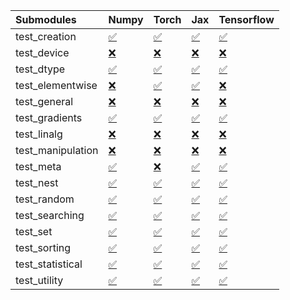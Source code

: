 | Submodules        | Numpy                                                                                                                           | Torch                                                                                                                           | Jax                                                                                                                             | Tensorflow                                                                                                                      |
|:------------------|:--------------------------------------------------------------------------------------------------------------------------------|:--------------------------------------------------------------------------------------------------------------------------------|:--------------------------------------------------------------------------------------------------------------------------------|:--------------------------------------------------------------------------------------------------------------------------------|
| test_creation     | <a href="https://github.com/unifyai/ivy/runs/7950446247?check_suite_focus=true" rel="noopener noreferrer" target="_blank">✅</a> | <a href="https://github.com/unifyai/ivy/runs/7950448058?check_suite_focus=true" rel="noopener noreferrer" target="_blank">✅</a> | <a href="https://github.com/unifyai/ivy/runs/7950450015?check_suite_focus=true" rel="noopener noreferrer" target="_blank">✅</a> | <a href="https://github.com/unifyai/ivy/runs/7950451612?check_suite_focus=true" rel="noopener noreferrer" target="_blank">✅</a> |
| test_device       | <a href="https://github.com/unifyai/ivy/runs/7950446349?check_suite_focus=true" rel="noopener noreferrer" target="_blank">❌</a> | <a href="https://github.com/unifyai/ivy/runs/7950448186?check_suite_focus=true" rel="noopener noreferrer" target="_blank">❌</a> | <a href="https://github.com/unifyai/ivy/runs/7950450119?check_suite_focus=true" rel="noopener noreferrer" target="_blank">❌</a> | <a href="https://github.com/unifyai/ivy/runs/7950451713?check_suite_focus=true" rel="noopener noreferrer" target="_blank">❌</a> |
| test_dtype        | <a href="https://github.com/unifyai/ivy/runs/7950446438?check_suite_focus=true" rel="noopener noreferrer" target="_blank">✅</a> | <a href="https://github.com/unifyai/ivy/runs/7950448320?check_suite_focus=true" rel="noopener noreferrer" target="_blank">✅</a> | <a href="https://github.com/unifyai/ivy/runs/7950450206?check_suite_focus=true" rel="noopener noreferrer" target="_blank">✅</a> | <a href="https://github.com/unifyai/ivy/runs/7950451828?check_suite_focus=true" rel="noopener noreferrer" target="_blank">✅</a> |
| test_elementwise  | <a href="https://github.com/unifyai/ivy/runs/7950446546?check_suite_focus=true" rel="noopener noreferrer" target="_blank">❌</a> | <a href="https://github.com/unifyai/ivy/runs/7950448455?check_suite_focus=true" rel="noopener noreferrer" target="_blank">✅</a> | <a href="https://github.com/unifyai/ivy/runs/7950450304?check_suite_focus=true" rel="noopener noreferrer" target="_blank">✅</a> | <a href="https://github.com/unifyai/ivy/runs/7950451951?check_suite_focus=true" rel="noopener noreferrer" target="_blank">❌</a> |
| test_general      | <a href="https://github.com/unifyai/ivy/runs/7950446634?check_suite_focus=true" rel="noopener noreferrer" target="_blank">❌</a> | <a href="https://github.com/unifyai/ivy/runs/7950448596?check_suite_focus=true" rel="noopener noreferrer" target="_blank">❌</a> | <a href="https://github.com/unifyai/ivy/runs/7950450392?check_suite_focus=true" rel="noopener noreferrer" target="_blank">❌</a> | <a href="https://github.com/unifyai/ivy/runs/7950452061?check_suite_focus=true" rel="noopener noreferrer" target="_blank">❌</a> |
| test_gradients    | <a href="https://github.com/unifyai/ivy/runs/7950446726?check_suite_focus=true" rel="noopener noreferrer" target="_blank">✅</a> | <a href="https://github.com/unifyai/ivy/runs/7950448721?check_suite_focus=true" rel="noopener noreferrer" target="_blank">✅</a> | <a href="https://github.com/unifyai/ivy/runs/7950450483?check_suite_focus=true" rel="noopener noreferrer" target="_blank">✅</a> | <a href="https://github.com/unifyai/ivy/runs/7950452180?check_suite_focus=true" rel="noopener noreferrer" target="_blank">✅</a> |
| test_linalg       | <a href="https://github.com/unifyai/ivy/runs/7950446798?check_suite_focus=true" rel="noopener noreferrer" target="_blank">❌</a> | <a href="https://github.com/unifyai/ivy/runs/7950448846?check_suite_focus=true" rel="noopener noreferrer" target="_blank">❌</a> | <a href="https://github.com/unifyai/ivy/runs/7950450584?check_suite_focus=true" rel="noopener noreferrer" target="_blank">❌</a> | <a href="https://github.com/unifyai/ivy/runs/7950452306?check_suite_focus=true" rel="noopener noreferrer" target="_blank">❌</a> |
| test_manipulation | <a href="https://github.com/unifyai/ivy/runs/7950446876?check_suite_focus=true" rel="noopener noreferrer" target="_blank">❌</a> | <a href="https://github.com/unifyai/ivy/runs/7950448973?check_suite_focus=true" rel="noopener noreferrer" target="_blank">❌</a> | <a href="https://github.com/unifyai/ivy/runs/7950450673?check_suite_focus=true" rel="noopener noreferrer" target="_blank">❌</a> | <a href="https://github.com/unifyai/ivy/runs/7950452424?check_suite_focus=true" rel="noopener noreferrer" target="_blank">❌</a> |
| test_meta         | <a href="https://github.com/unifyai/ivy/runs/7950447012?check_suite_focus=true" rel="noopener noreferrer" target="_blank">✅</a> | <a href="https://github.com/unifyai/ivy/runs/7950449094?check_suite_focus=true" rel="noopener noreferrer" target="_blank">❌</a> | <a href="https://github.com/unifyai/ivy/runs/7950450793?check_suite_focus=true" rel="noopener noreferrer" target="_blank">✅</a> | <a href="https://github.com/unifyai/ivy/runs/7950452544?check_suite_focus=true" rel="noopener noreferrer" target="_blank">✅</a> |
| test_nest         | <a href="https://github.com/unifyai/ivy/runs/7950447119?check_suite_focus=true" rel="noopener noreferrer" target="_blank">✅</a> | <a href="https://github.com/unifyai/ivy/runs/7950449197?check_suite_focus=true" rel="noopener noreferrer" target="_blank">✅</a> | <a href="https://github.com/unifyai/ivy/runs/7950450883?check_suite_focus=true" rel="noopener noreferrer" target="_blank">✅</a> | <a href="https://github.com/unifyai/ivy/runs/7950452668?check_suite_focus=true" rel="noopener noreferrer" target="_blank">✅</a> |
| test_random       | <a href="https://github.com/unifyai/ivy/runs/7950447247?check_suite_focus=true" rel="noopener noreferrer" target="_blank">✅</a> | <a href="https://github.com/unifyai/ivy/runs/7950449296?check_suite_focus=true" rel="noopener noreferrer" target="_blank">✅</a> | <a href="https://github.com/unifyai/ivy/runs/7950450981?check_suite_focus=true" rel="noopener noreferrer" target="_blank">✅</a> | <a href="https://github.com/unifyai/ivy/runs/7950452766?check_suite_focus=true" rel="noopener noreferrer" target="_blank">✅</a> |
| test_searching    | <a href="https://github.com/unifyai/ivy/runs/7950447360?check_suite_focus=true" rel="noopener noreferrer" target="_blank">✅</a> | <a href="https://github.com/unifyai/ivy/runs/7950449412?check_suite_focus=true" rel="noopener noreferrer" target="_blank">✅</a> | <a href="https://github.com/unifyai/ivy/runs/7950451118?check_suite_focus=true" rel="noopener noreferrer" target="_blank">✅</a> | <a href="https://github.com/unifyai/ivy/runs/7950452863?check_suite_focus=true" rel="noopener noreferrer" target="_blank">✅</a> |
| test_set          | <a href="https://github.com/unifyai/ivy/runs/7950447468?check_suite_focus=true" rel="noopener noreferrer" target="_blank">✅</a> | <a href="https://github.com/unifyai/ivy/runs/7950449531?check_suite_focus=true" rel="noopener noreferrer" target="_blank">✅</a> | <a href="https://github.com/unifyai/ivy/runs/7950451222?check_suite_focus=true" rel="noopener noreferrer" target="_blank">✅</a> | <a href="https://github.com/unifyai/ivy/runs/7950452979?check_suite_focus=true" rel="noopener noreferrer" target="_blank">✅</a> |
| test_sorting      | <a href="https://github.com/unifyai/ivy/runs/7950447613?check_suite_focus=true" rel="noopener noreferrer" target="_blank">✅</a> | <a href="https://github.com/unifyai/ivy/runs/7950449627?check_suite_focus=true" rel="noopener noreferrer" target="_blank">✅</a> | <a href="https://github.com/unifyai/ivy/runs/7950451306?check_suite_focus=true" rel="noopener noreferrer" target="_blank">✅</a> | <a href="https://github.com/unifyai/ivy/runs/7950453083?check_suite_focus=true" rel="noopener noreferrer" target="_blank">✅</a> |
| test_statistical  | <a href="https://github.com/unifyai/ivy/runs/7950447733?check_suite_focus=true" rel="noopener noreferrer" target="_blank">✅</a> | <a href="https://github.com/unifyai/ivy/runs/7950449779?check_suite_focus=true" rel="noopener noreferrer" target="_blank">✅</a> | <a href="https://github.com/unifyai/ivy/runs/7950451426?check_suite_focus=true" rel="noopener noreferrer" target="_blank">✅</a> | <a href="https://github.com/unifyai/ivy/runs/7950453186?check_suite_focus=true" rel="noopener noreferrer" target="_blank">✅</a> |
| test_utility      | <a href="https://github.com/unifyai/ivy/runs/7950447909?check_suite_focus=true" rel="noopener noreferrer" target="_blank">✅</a> | <a href="https://github.com/unifyai/ivy/runs/7950449912?check_suite_focus=true" rel="noopener noreferrer" target="_blank">✅</a> | <a href="https://github.com/unifyai/ivy/runs/7950451520?check_suite_focus=true" rel="noopener noreferrer" target="_blank">✅</a> | <a href="https://github.com/unifyai/ivy/runs/7950453315?check_suite_focus=true" rel="noopener noreferrer" target="_blank">✅</a> |